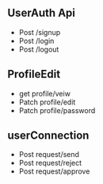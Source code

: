 ## UserAuth Api
- Post /signup
- Post /login
- Post /logout

## ProfileEdit
- get profile/veiw
- Patch profile/edit
- Patch profile/password

## userConnection
- Post request/send
- Post request/reject
- Post request/approve

## 
